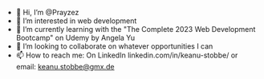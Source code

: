 - 👋 Hi, I’m @Prayzez
- 👀 I’m interested in web development
- 🌱 I’m currently learning with the "The Complete 2023 Web Development Bootcamp" on Udemy by Angela Yu
- 💞️ I’m looking to collaborate on whatever opportunities I can
- 📫 How to reach me: On LinkedIn linkedin.com/in/keanu-stobbe/ or email: keanu.stobbe@gmx.de

<!---
Prayzez/Prayzez is a ✨ special ✨ repository because its `README.md` (this file) appears on your GitHub profile.
You can click the Preview link to take a look at your changes.
--->
